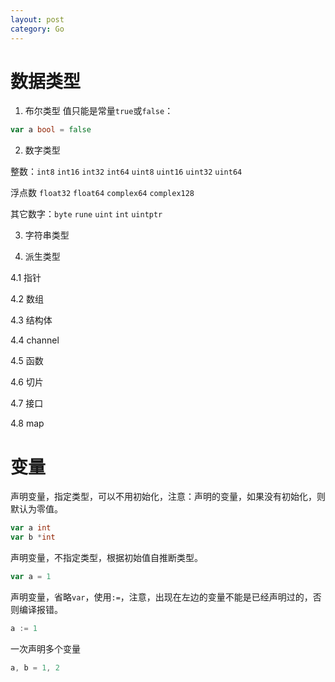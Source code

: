 ```yaml
---
layout: post
category: Go
---
```



# 数据类型

1. 布尔类型
值只能是常量`true`或`false`：
```go
var a bool = false
```

2. 数字类型

整数：`int8` `int16` `int32` `int64` `uint8` `uint16` `uint32` `uint64` 

浮点数 `float32` `float64` `complex64` `complex128`

其它数字：`byte` `rune` `uint` `int` `uintptr`

3. 字符串类型


4. 派生类型

4.1 指针

4.2 数组

4.3 结构体

4.4 channel

4.5 函数

4.6 切片

4.7 接口

4.8 map

# 变量

声明变量，指定类型，可以不用初始化，注意：声明的变量，如果没有初始化，则默认为零值。
```go
var a int
var b *int
```
声明变量，不指定类型，根据初始值自推断类型。
```go
var a = 1
```
声明变量，省略`var`，使用`:=`，注意，出现在左边的变量不能是已经声明过的，否则编译报错。
```go
a := 1
```
一次声明多个变量
```go
a, b = 1, 2
```
